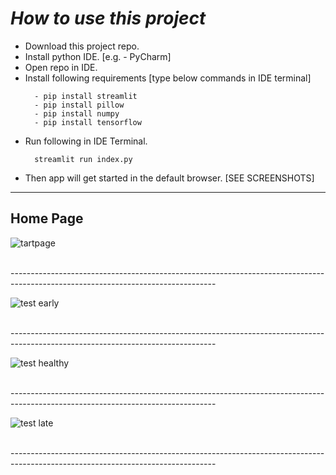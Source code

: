 # *How to use this project*
- Download this project repo.
- Install python IDE. [e.g. - PyCharm]
- Open repo in IDE.
- Install following requirements [type below commands in IDE terminal]
  ```  
    - pip install streamlit
    - pip install pillow
    - pip install numpy
    - pip install tensorflow
  ```
- Run following in IDE Terminal.
  ```
    streamlit run index.py
  ```
- Then app will get started in the default browser. [SEE SCREENSHOTS]

---------------------------------------------------------------------------------------------------------------------------------
## Home Page
![tartpage](https://user-images.githubusercontent.com/73923245/209472333-89c07c20-4668-4fd4-b260-78e028ebd1a6.JPG)

<br>---------------------------------------------------------------------------------------------------------------------------------

![test early](https://user-images.githubusercontent.com/73923245/209472341-635e7028-16e0-4c2e-8c76-97a8a6b65dbc.JPG)

<br>---------------------------------------------------------------------------------------------------------------------------------

![test healthy](https://user-images.githubusercontent.com/73923245/209472343-b43bfda1-4a20-4580-99d8-7e12361f4769.JPG)

<br>---------------------------------------------------------------------------------------------------------------------------------

![test late](https://user-images.githubusercontent.com/73923245/209472345-5b045b42-e384-446e-aafb-249702dc871a.JPG)

<br>---------------------------------------------------------------------------------------------------------------------------------
